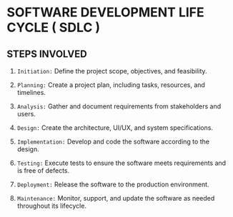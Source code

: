# SOFTWARE DEVELOPMENT LIFE CYCLE ( SDLC )


## STEPS INVOLVED


1. `Initiation:` Define the project scope, objectives, and feasibility.

2. `Planning:` Create a project plan, including tasks, resources, and timelines.

3. `Analysis:` Gather and document requirements from stakeholders and users.

4. `Design:` Create the architecture, UI/UX, and system specifications.

5. `Implementation:` Develop and code the software according to the design.

6. `Testing:` Execute tests to ensure the software meets requirements and is free of defects.

7. `Deployment:` Release the software to the production environment.

8. `Maintenance:` Monitor, support, and update the software as needed throughout its lifecycle.